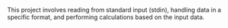 This project involves reading from standard input (stdin), handling data in a specific format, and performing calculations based on the input data.
